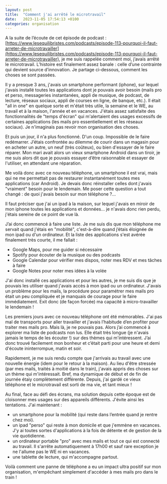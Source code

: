 ```yaml
---
layout: post
title:  "Comment j'ai arrêté le microtravail"
date:   2023-11-05 17:54:13 +0100
categories: organisation
---
```


A la suite de l’écoute de cet épisode de podcast : [https://www.lesequilibristes.com/podcasts/episode-113-pourquoi-il-faut-arreter-de-microtravailler](https://www.lesequilibristes.com/podcasts/episode-113-pourquoi-il-faut-arreter-de-microtravailler), je me suis rappelée comment moi, j’avais arrêté le microtravail. L’histoire est finalement assez banale : celle d’une contrainte qui devient source d’innovation. Je partage ci-dessous, comment les choses se sont passées.

Il y a presque 3 ans, j'avais un smartphone performant (iphone), sur lequel j'avais installé toutes les applications dont je pouvais avoir besoin (mails pro et perso, messageries instantanées, appli de musique, de podcast, de lecture, réseaux sociaux, appli de courses en ligne, de banque, etc.). Il était "all in one" en quelque sorte et m'était très utile, la semaine et le WE, au travail et à la maison, l'année et en vacances. J'étais assez satisfaite des fonctionnalités de "temps d'écran" qui m'alertaient des usages excessifs de certaines applications (les mails pro essentiellement et les réseaux sociaux). Je n'imaginais pas revoir mon organisation des choses. 

Et puis un jour, il n'a plus fonctionné. D'un coup. Impossible de le faire redémarrer. J’étais confrontée au dilemme de courir dans un magasin pour en acheter un autre, un neuf (très coûteux), ou bien d'essayer de le faire réparer. Mon mari avait alors un vieux smartphone Android dans un tiroir, je me suis alors dit que je pouvais essayer d’être raisonnable et essayer de l'utiliser, en attendant une réparation. 

Me voilà donc avec ce nouveau téléphone, un smartphone il est vrai, mais qui ne me permettait pas de restaurer instantanément toutes mes applications (car Android). Je devais donc réinstaller celles dont j'avais "vraiment" besoin pour le lendemain. Me poser cette question a tout changé : de quoi j'avais besoin sur mon téléphone ?...

Il faut préciser que j'ai un ipad à la maison, sur lequel j'avais en miroir de mon iphone toutes les applications et données... je n'avais donc rien perdu, j'étais sereine de ce point de vue là. 

J’ai donc commencé à faire une liste. Je me suis dis que mon téléphone me servait quand j'étais en "mobilité", c'est-à-dire quand j’étais éloignée de mon ipad ou d'un ordinateur. Et la liste des applications s'est avérée finalement très courte, il me fallait :

- Google Maps, pour me guider si nécessaire 
- Spotify pour écouter de la musique ou des podcasts 
- Google Calendar pour vérifier mes dispos, noter mes RDV et mes tâches à faire
- Google Notes pour noter mes idées à la volée

J'ai donc installé ces applications et pour les autres, je me suis dis que je pouvais les utiliser quand j'avais accès à mon ipad ou un ordinateur. J'avais un problème pour les mails, la procédure pour paramétrer mes mails pro était un peu compliquée et je manquais de courage pour le faire immédiatement. Exit donc (de façon forcée) ma capacité à micro-travailler le lendemain !

Les premiers jours avec ce nouveau téléphone ont été mémorables. J'ai pas mal de transports pour aller travailler et j'avais l’habitude d’en profiter pour traiter mes mails pro. Mais là, je ne pouvais pas. Alors j’ai commencé à explorer ma liste de podcasts non lus. Elle était très longue (je n'avais jamais le temps de les écouter !) sur des thèmes qui m'intéressent. J’ai donc trouvé facilement mon bonheur et c’était parti pour une heure et demi d'écoute ininterrompue, matin et soir.

Rapidement, je me suis rendu compte que j'arrivais au travail avec une nouvelle énergie (idem pour le retour à la maison). Au lieu d'être stressée (par mes mails, traités à moitié dans le train), j'avais appris des choses sur un thème qui m'intéressait. Bref, ma dynamique de début et de fin de journée étaiy complètement différente. Depuis, j'ai gardé ce vieux téléphone et le microtravail est sorti de ma vie, et tant mieux !

Au final, face au défi des écrans, ma solution depuis cette époque est de cloisonner mes usages sur des appareils différents. J'évite ainsi les tentations. J'ai maintenant :

- un smartphone pour la mobilité (qui reste dans l’entrée quand je rentre chez moi).
- un ipad "perso" qui reste à mon domicile et que j'emmène en vacances. J'y ai toutes sortes d'applications à la fois de détente et de gestion de la vie quotidienne. 
- un ordinateur portable "pro" avec mes mails et tout ce qui est connecté au travail. Il s'arrête automatiquement à 17h00 et sauf rare exception je ne l'allume pas le WE ni en vacances. 
- une tablette de lecture, qui m'accompagne partout.

Voilà comment une panne de téléphone a eu un impact ultra positif sur mon organisation, m'empêchant simplement d'accéder à mes mails pro dans le train !
